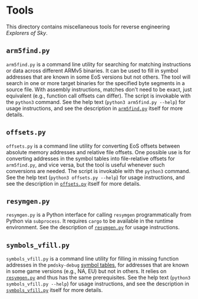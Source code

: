 # Tools

This directory contains miscellaneous tools for reverse engineering _Explorers of Sky_.

## `arm5find.py`
`arm5find.py` is a command line utility for searching for matching instructions or data across different ARMv5 binaries. It can be used to fill in symbol addresses that are known in some EoS versions but not others. The tool will search in one or more target binaries for the specified byte segments in a source file. With assembly instructions, matches don't need to be exact, just equivalent (e.g., function call offsets can differ). The script is invokable with the `python3` command. See the help text (`python3 arm5find.py --help`) for usage instructions, and see the description in [`arm5find.py`](arm5find.py) itself for more details.

## `offsets.py`
`offsets.py` is a command line utility for converting EoS offsets between absolute memory addresses and relative file offsets. One possible use is for converting addresses in the symbol tables into file-relative offsets for `arm5find.py`, and vice versa, but the tool is useful whenever such conversions are needed. The script is invokable with the `python3` command. See the help text (`python3 offsets.py --help`) for usage instructions, and see the description in [`offsets.py`](offsets.py) itself for more details.

## `resymgen.py`
`resymgen.py` is a Python interface for calling `resymgen` programmatically from Python via `subprocess`. It requires `cargo` to be available in the runtime environment. See the description of [`resymgen.py`](resymgen.py) for usage instructions.

## `symbols_vfill.py`
`symbols_vfill.py` is a command line utility for filling in missing function addresses in the `pmdsky-debug` [symbol tables](../symbols), for addresses that are known in some game versions (e.g., NA, EU) but not in others. It relies on [`resymgen.py`](#resymgenpy) and thus has the same prerequisites. See the help text (`python3 symbols_vfill.py --help`) for usage instructions, and see the description in [`symbols_vfill.py`](symbols_vfill.py) itself for more details.
